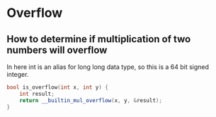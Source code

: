 # Overflow

## How to determine if multiplication of two numbers will overflow

In here int is an alias for long long data type, so this is a 64 bit signed integer.

```cpp
bool is_overflow(int x, int y) {
    int result;
    return __builtin_mul_overflow(x, y, &result);
}
```